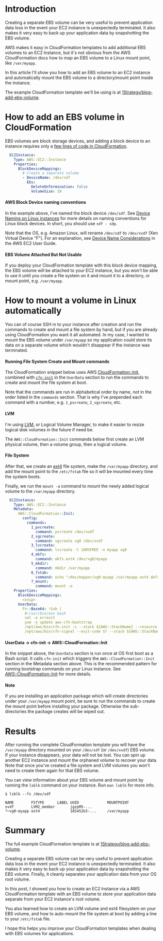 
# Introduction

Creating a separate EBS volume can be very useful to prevent application data loss in the event your EC2 instance is unexpectedly terminated. It also makes it very easy to back up your application data by snapshotting the EBS volume.

AWS makes it easy in CloudFormation templates to add additional EBS volumes to an EC2 Instance,
but it's not obvious from the AWS CloudFormation docs how to map an EBS volume
to a Linux mount point, like `/var/myapp`.

In this article I'll show you how to add an EBS volume to an EC2 instance and
automatically mount the EBS volume to a directory/mount point inside the instance.

The example CloudFormation template we'll be using is at
[1Strategy/blog-add-ebs-volume](https://github.com/1Strategy/blog-add-ebs-volume).

# How to add an EBS volume in CloudFormation

EBS volumes are block storage devices, and adding a block device to an instance requires
only a [few lines of code in CloudFormation](http://docs.aws.amazon.com/AWSCloudFormation/latest/UserGuide/aws-properties-ec2-blockdev-mapping.html).


```YAML
  EC2Instance:
    Type: AWS::EC2::Instance
    Properties:
      BlockDeviceMappings:
        # Create a separate volume
        - DeviceName: /dev/sdf
          Ebs:
            DeleteOnTermination: false
            VolumeSize: 10
```

#### AWS Block Device naming conventions

In the example above, I've named the block device `/dev/sdf`. See [Device Naming on Linux instances](http://docs.aws.amazon.com/AWSEC2/latest/UserGuide/device_naming.html) for more details on
naming conventions for Linux block devices. In short, you should use `sdf - sdp`.

Note that the OS, e.g. Amazon Linux, will rename `/dev/sdf` to `/dev/xvdf` (Xen Virtual Device "F"). For an explanation, see [Device Name Considerations](http://docs.aws.amazon.com/AWSEC2/latest/UserGuide/device_naming.html#device-name-limits) in the AWS EC2 User Guide.

#### EBS Volume Attached But Not Usable

If you deploy your CloudFormation template with this block device mapping, the EBS
volume will be attached to your EC2 instance, but you won't be able to use it until
you create a file system on it and mount it to a directory, or mount point, e.g.
`/var/myapp`.


# How to mount a volume in Linux automatically

You can of course SSH in to your instance after creation and run the commands to
create and mount a file system by hand, but if you are already using CloudFormation
you want it all automated. In my case, I wanted to mount the EBS volume under
`/var/myapp` so my application could store its data on a separate volume which
wouldn't disappear if the instance was terminated.


#### Running File System Create and Mount commands

The CloudFormation snippet below uses AWS [CloudFormation::Init](http://docs.aws.amazon.com/AWSCloudFormation/latest/UserGuide/aws-resource-init.html), combined with
[`cfn-init`](http://docs.aws.amazon.com/AWSCloudFormation/latest/UserGuide/cfn-init.html) in the `UserData`
section to run the commands to create and mount the file system at boot.

Note that the commands are run in alphabetical order by name, *not* in the order listed in
the `commands` section. That is why I've prepended each command with a number,
e.g. `1_pvcreate`, `2_vgcreate`, etc.

#### LVM
I'm using [LVM](https://wiki.archlinux.org/index.php/LVM), or Logical Volume Manager,
to make it easier to resize logical disk volumes in the future if need be.

The `AWS::CloudFormation::Init` commands below first create an LVM physical volume, then a volume group, then a
logical volume.

#### File System
After that, we create an [ext4](https://en.wikipedia.org/wiki/Ext4)
file system, make the `/var/myapp` directory, and add the mount point to the
`/etc/fstab` file so it will be mounted every time the system boots.

Finally, we run the `mount -a` command to mount the newly added logical volume
to the `/var/myapp` directory.

```YAML
  EC2Instance:
    Type: AWS::EC2::Instance
    Metadata:
      AWS::CloudFormation::Init:
        config:
          commands:
            1_pvcreate:
              command: pvcreate /dev/xvdf
            2_vgcreate:
              command: vgcreate vg0 /dev/xvdf
            3_lvcreate:
              command: lvcreate -l 100%FREE -n myapp vg0
            4_mkfs:
              command: mkfs.ext4 /dev/vg0/myapp
            5_mkdir:
              command: mkdir /var/myapp
            6_fstab:
              command: echo "/dev/mapper/vg0-myapp /var/myapp ext4 defaults 0 2" >> /etc/fstab
            7_mount:
              command: mount -a
    Properties:
      BlockDeviceMappings:
        <snip>
      UserData:
        Fn::Base64: !Sub |
         #!/usr/bin/env bash
         set -o errexit
         yum -y update aws-cfn-bootstrap
         /opt/aws/bin/cfn-init -v --stack ${AWS::StackName} --resource EC2Instance --region ${AWS::Region}
         /opt/aws/bin/cfn-signal --exit-code $? --stack ${AWS::StackName} --resource EC2Instance --region ${AWS::Region}

```

#### UserData -> cfn-init -> AWS::CloudFormation::Init

In the snippet above, the `UserData` section is run once at OS first boot as a Bash script.
It calls `cfn-init` which triggers the `AWS::CloudFormation::Init` section in the
Metadata section above. This is the recommended pattern for running bootstrap commands on
your Linux instance. See [AWS::CloudFormation::Init](http://docs.aws.amazon.com/AWSCloudFormation/latest/UserGuide/aws-resource-init.html)
for more details.

#### Note
If you are installing an application package which will create directories under
your `/var/myapp` mount point, be sure to run the commands to create the mount
point before installing your package. Otherwise the sub-directories the package
creates will be wiped out.

# Results

After running the complete CloudFormation template you will have the `/var/myapp`
directory mounted on your `/dev/sdf` (or `/dev/xvdf`) EBS volume. If your instance
disappears, your data will not be lost. You can spin up another EC2 instance and
mount the orphaned volume to recover your data. Note that once you've created
a file system and LVM volumes you won't need to create them again for that EBS
volume.

You can view information about your EBS volume and mount point by running the
`lsblk` command on your instance. Run `man lsblk` for more info.

```
$ lsblk --fs /dev/sdf

NAME        FSTYPE      LABEL UUID             MOUNTPOINT
xvdf        LVM2_member       jgzpM5-...
└─vg0-myapp ext4              165452b3-...     /var/myapp
```

# Summary

The full example CloudFormation template is at
[1Strategy/blog-add-ebs-volume](https://github.com/1Strategy/blog-add-ebs-volume).

Creating a separate EBS volume can be very useful to prevent application data loss
in the event your EC2 instance is unexpectedly terminated. It also makes it very
easy to back up your application data by snapshotting the EBS volume. Finally,
it cleanly separates your application data from your OS root volume.

In this post, I showed you how to create an EC2 Instance via a AWS CloudFormation
template with an EBS volume to store your application data separate from your EC2
instance's root volume.

You also learned how to create an LVM volume and ext4 filesystem on your EBS volume,
and how to auto-mount the file system at boot by adding a line to your `/etc/fstab`
file.

I hope this helps you improve your CloudFormation templates when dealing with EBS volumes for applications.
